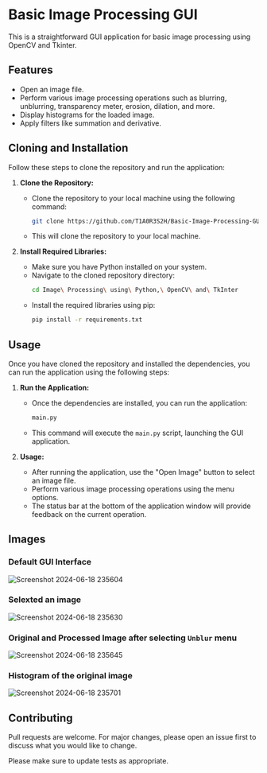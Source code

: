 # Basic Image Processing GUI
This is a straightforward GUI application for basic image processing using OpenCV and Tkinter.

## Features

- Open an image file.
- Perform various image processing operations such as blurring, unblurring, transparency meter, erosion, dilation, and more.
- Display histograms for the loaded image.
- Apply filters like summation and derivative.

## Cloning and Installation

Follow these steps to clone the repository and run the application:

1. **Clone the Repository:**
   - Clone the repository to your local machine using the following command:
     ```bash
     git clone https://github.com/T1A0R3S2H/Basic-Image-Processing-GUI.git
     ```
   - This will clone the repository to your local machine.

2. **Install Required Libraries:**
   - Make sure you have Python installed on your system.
   - Navigate to the cloned repository directory:
     ```bash
     cd Image\ Processing\ using\ Python,\ OpenCV\ and\ TkInter
     ```
   - Install the required libraries using pip:
     ```bash
     pip install -r requirements.txt
     ```

## Usage

Once you have cloned the repository and installed the dependencies, you can run the application using the following steps:

1. **Run the Application:**
   - Once the dependencies are installed, you can run the application:
     ```bash
     main.py
     ```
   - This command will execute the `main.py` script, launching the GUI application.

2. **Usage:**
   - After running the application, use the "Open Image" button to select an image file.
   - Perform various image processing operations using the menu options.
   - The status bar at the bottom of the application window will provide feedback on the current operation.

## Images
### Default GUI Interface
![Screenshot 2024-06-18 235604](https://github.com/T1A0R3S2H/Basic-Image-Processing-GUI/assets/123285559/8d5908ab-fa80-45e2-a61b-2cdbc6b733c3)
### Selexted an image
![Screenshot 2024-06-18 235630](https://github.com/T1A0R3S2H/Basic-Image-Processing-GUI/assets/123285559/52192ac8-21ee-44f5-b9df-aa8cb2bf9b68)
### Original and Processed Image after selecting ```Unblur``` menu
![Screenshot 2024-06-18 235645](https://github.com/T1A0R3S2H/Basic-Image-Processing-GUI/assets/123285559/fe2e856d-fd85-4d3d-aaba-3732a8578d64)
### Histogram of the original image
![Screenshot 2024-06-18 235701](https://github.com/T1A0R3S2H/Basic-Image-Processing-GUI/assets/123285559/599674a8-f12a-482f-8b79-ef8d94016bc4)





## Contributing

Pull requests are welcome. For major changes, please open an issue first to discuss what you would like to change.

Please make sure to update tests as appropriate.

